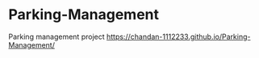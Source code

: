 # Parking-Management
Parking management project
https://chandan-1112233.github.io/Parking-Management/ 
